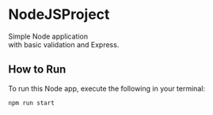 # NodeJSProject

Simple Node application  
with basic validation and Express.

## How to Run

To run this Node app, execute the following in your terminal:

```bash 
npm run start
```